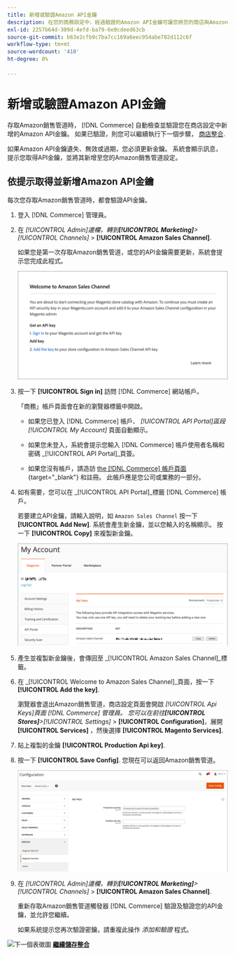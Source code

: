 ```yaml
---
title: 新增或驗證Amazon API金鑰
description: 在您的商務設定中，經過驗證的Amazon API金鑰可讓您將您的商店與Amazon賣家帳戶整合。
exl-id: 2257b64d-309d-4efd-ba79-6e0cdeed63cb
source-git-commit: b63e2cfb9c7ba7cc169a6eec954abe782d112c6f
workflow-type: tm+mt
source-wordcount: '410'
ht-degree: 0%

---
```


# 新增或驗證Amazon API金鑰

存取Amazon銷售管道時， [!DNL Commerce] 自動檢查並驗證您在商店設定中新增的Amazon API金鑰。 如果已驗證，則您可以繼續執行下一個步驟， [商店整合](./store-integration.md).

如果Amazon API金鑰遺失、無效或過期，您必須更新金鑰。 系統會顯示訊息，提示您取得API金鑰，並將其新增至您的Amazon銷售管道設定。

## 依提示取得並新增Amazon API金鑰

每次您存取Amazon銷售管道時，都會驗證API金鑰。

1. 登入 [!DNL Commerce] 管理員。

1. 在 _[!UICONTROL Admin]_邊欄，轉到&#x200B;**[!UICONTROL Marketing]**>_[!UICONTROL Channels]_ > **[!UICONTROL Amazon Sales Channel]**.

   如果您是第一次存取Amazon銷售管道，或您的API金鑰需要更新，系統會提示您完成此程式。

   ![取得並新增Amazon API金鑰提示](assets/amazon-api-verification-prompt.png)

1. 按一下 **[!UICONTROL Sign in]** 訪問 [!DNL Commerce] 網站帳戶。

   「商務」帳戶頁面會在新的瀏覽器標籤中開啟。

   - 如果您已登入 [!DNL Commerce] 帳戶、 _[!UICONTROL API Portal]_區段_[!UICONTROL My Account]_ 頁面自動顯示。

   - 如果您未登入，系統會提示您輸入 [!DNL Commerce] 帳戶使用者名稱和密碼 _[!UICONTROL API Portal]_頁簽。

   - 如果您沒有帳戶，請造訪 [the [!DNL Commerce] 帳戶頁面](https://account.magento.com/customer/account/login/){target="_blank"} 和註冊。 此帳戶應是您公司或業務的一部分。

1. 如有需要，您可以在 _[!UICONTROL API Portal]_標籤 [!DNL Commerce] 帳戶。

   若要建立API金鑰，請輸入說明，如 `Amazon Sales Channel` 按一下 **[!UICONTROL Add New]**. 系統會產生新金鑰，並以您輸入的名稱顯示。 按一下 **[!UICONTROL Copy]** 來複製新金鑰。

   ![產生或複製API金鑰](assets/amazon-add-api-key.png)

1. 產生並複製新金鑰後，會傳回至 _[!UICONTROL Amazon Sales Channel]_標籤。

1. 在 _[!UICONTROL Welcome to Amazon Sales Channel]_頁面，按一下&#x200B;**[!UICONTROL Add the key]**.

   瀏覽器會退出Amazon銷售管道，商店設定頁面會開啟 _[!UICONTROL Api Keys]_頁面 [!DNL Commerce] 管理員。 您可以在前往&#x200B;**[!UICONTROL Stores]**>_[!UICONTROL Settings]_ > **[!UICONTROL Configuration]**，展開 **[!UICONTROL Services]** ，然後選擇 **[!UICONTROL Magento Services]**.

1. 貼上複製的金鑰 **[!UICONTROL Production Api key]**.

1. 按一下 **[!UICONTROL Save Config]**. 您現在可以返回Amazon銷售管道。

   ![在儲存配置中新增API金鑰](assets/config-magento-services-api-screen.png)

1. 在 _[!UICONTROL Admin]_邊欄，轉到&#x200B;**[!UICONTROL Marketing]**>_[!UICONTROL Channels]_ > **[!UICONTROL Amazon Sales Channel]**.

   重新存取Amazon銷售管道觸發器 [!DNL Commerce] 驗證及驗證您的API金鑰，並允許您繼續。

   如果系統提示您再次驗證密鑰，請重複此操作 _添加和驗證_ 程式。

![下一個表徵圖](assets/btn-next.png) [**繼續儲存整合**](./store-integration.md)
